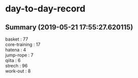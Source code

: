 # day-to-day-record  
## Summary  (2019-05-21 17:55:27.620115)  
basket : 77  
core-training : 17  
hatena : 4  
jump-rope : 7  
qiita : 6  
strech : 96  
work-out : 8  
